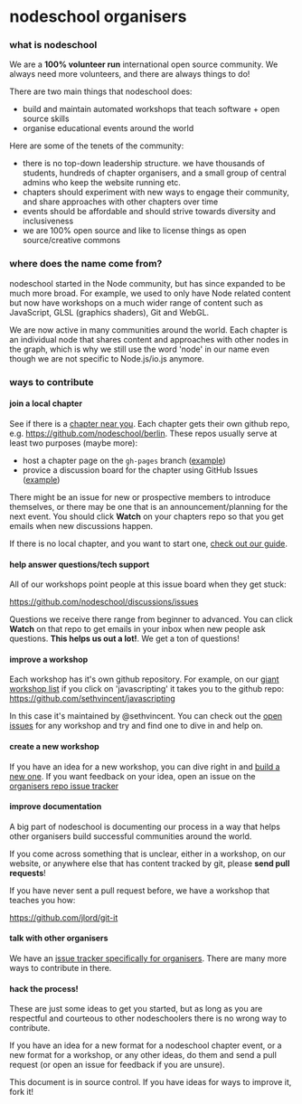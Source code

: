 # nodeschool organisers

### what is nodeschool

We are a **100% volunteer run** international open source community. We always need more volunteers, and there are always things to do!

There are two main things that nodeschool does:

- build and maintain automated workshops that teach software + open source skills
- organise educational events around the world

Here are some of the tenets of the community:

- there is no top-down leadership structure. we have thousands of students, hundreds of chapter organisers, and a small group of central admins who keep the website running etc.
- chapters should experiment with new ways to engage their community, and share approaches with other chapters over time
- events should be affordable and should strive towards diversity and inclusiveness
- we are 100% open source and like to license things as open source/creative commons

### where does the name come from?

nodeschool started in the Node community, but has since expanded to be much more broad. For example, we used to only have Node related content but now have workshops on a much wider range of content such as JavaScript, GLSL (graphics shaders), Git and WebGL.

We are now active in many communities around the world. Each chapter is an individual node that shares content and approaches with other nodes in the graph, which is why we still use the word 'node' in our name even though we are not specific to Node.js/io.js anymore.

### ways to contribute

#### join a local chapter

See if there is a [chapter near you](http://nodeschool.io/chapters.html). Each chapter gets their own github repo, e.g. https://github.com/nodeschool/berlin. These repos usually serve at least two purposes (maybe more):

- host a chapter page on the `gh-pages` branch ([example](https://github.com/nodeschool/berlin/tree/gh-pages))
- provice a discussion board for the chapter using GitHub Issues ([example](https://github.com/nodeschool/berlin/issues))

There might be an issue for new or prospective members to introduce themselves, or there may be one that is an announcement/planning for the next event. You should click **Watch** on your chapters repo so that you get emails when new discussions happen.

If there is no local chapter, and you want to start one, [check out our guide](https://github.com/nodeschool/organisers/#how-to-start-a-new-nodeschool-chapter).

#### help answer questions/tech support

All of our workshops point people at this issue board when they get stuck:

https://github.com/nodeschool/discussions/issues

Questions we receive there range from beginner to advanced. You can click **Watch** on that repo to get emails in your inbox when new people ask questions. **This helps us out a lot!**. We get a ton of questions!

#### improve a workshop

Each workshop has it's own github repository. For example, on our [giant workshop list](http://nodeschool.io/index.html#workshoppers) if you click on 'javascripting' it takes you to the github repo: https://github.com/sethvincent/javascripting

In this case it's maintained by @sethvincent. You can check out the [open issues](https://github.com/sethvincent/javascripting/issues) for any workshop and try and find one to dive in and help on.

#### create a new workshop

If you have an idea for a new workshop, you can dive right in and [build a new one](http://nodeschool.io/building-workshops.html). If you want feedback on your idea, open an issue on the [organisers repo issue tracker](https://github.com/nodeschool/organisers/issues/)

#### improve documentation

A big part of nodeschool is documenting our process in a way that helps other organisers build successful communities around the world.

If you come across something that is unclear, either in a workshop, on our website, or anywhere else that has content tracked by git, please **send pull requests**!

If you have never sent a pull request before, we have a workshop that teaches you how:

https://github.com/jlord/git-it

#### talk with other organisers

We have an [issue tracker specifically for organisers](https://github.com/nodeschool/organisers/issues). There are many more ways to contribute in there. 

#### hack the process!

These are just some ideas to get you started, but as long as you are respectful and courteous to other nodeschoolers there is no wrong way to contribute.

If you have an idea for a new format for a nodeschool chapter event, or a new format for a workshop, or any other ideas, do them and send a pull request (or open an issue for feedback if you are unsure).

This document is in source control. If you have ideas for ways to improve it, fork it!

